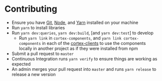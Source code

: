 # Contributing

- Ensure you have [Git](https://git-scm.com/), [Node](https://nodejs.org), and [Yarn](https://yarnpkg.com) installed on your machine
- Run `yarn` to install libraries
- Run `yarn dev:queries`, `yarn dev:build`, [and `yarn dev:test`] to develop
  - Run `yarn link` in `cortex-components`, and `yarn link cortex-components` in each of the [cortex-clients](https://github.com/trevordmiller/cortex-clients) to use the components locally in another project as if they were installed from npm
- Submit a pull request to `master`
- Continuous Integration runs `yarn verify` to ensure things are working as expected
- An admin merges your pull request into `master` and runs `yarn release` to release a new version
